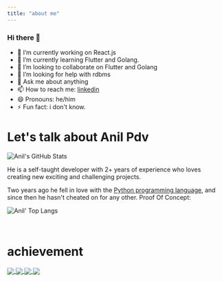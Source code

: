 ```yaml
---
title: "about me"
---
```


### Hi there 👋

- 🔭 I’m currently working on React.js
- 🌱 I’m currently learning Flutter and Golang.
- 👯 I’m looking to collaborate on Flutter and Golang
- 🤔 I’m looking for help with rdbms
- 💬 Ask me about anything
- 📫 How to reach me: [linkedin](https://www.linkedin.com/in/anil-pdv-090b8a134/)
- 😄 Pronouns: he/him
- ⚡ Fun fact: i don't know.

# Let's talk about Anil Pdv

![Anil's GitHub Stats](https://github-readme-stats.vercel.app/api?username=anilpdv&show_icons=false&theme=algolia)

He is a self-taught developer with 2+ years of experience who loves creating new exciting and challenging projects.

Two years ago he fell in love with the [Python programming language](https://python.org), and since then he hasn't cheated on for any other. Proof Of Concept:

![Anil' Top Langs](https://github-readme-stats.vercel.app/api/top-langs/?username=anilpdv&layout=compact&theme=algolia)

<br>

# achievement

<a href="https://github.com/anilpdv/ebook_viewer_project">
  <img align="center" src="https://github-readme-stats.vercel.app/api/pin/?username=anilpdv&repo=ebook_viewer_project&theme=algolia" />
</a>
<a href="https://github.com/anilpdv/quotesrestapi-refactor">
  <img align="center" src="https://github-readme-stats.vercel.app/api/pin/?username=anilpdv&repo=quotesrestapi-refactor&theme=algolia" />
</a>
<a href="https://github.com/anilpdv/musiq-app">
  <img align="center" src="https://github-readme-stats.vercel.app/api/pin/?username=anilpdv&repo=musiq-app&theme=algolia" />
</a>
<a href="https://github.com/anilpdv/video-spider">
  <img align="center" src="https://github-readme-stats.vercel.app/api/pin/?username=anilpdv&repo=video-spider&theme=algolia" />
</a>
